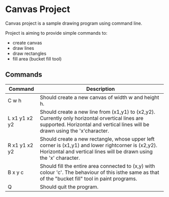 # Canvas Project

Canvas project is a sample drawing program using command line.

Project is aiming to provide simple commands to:
- create canvas
- draw lines
- draw rectangles
- fill area (bucket fill tool)

## Commands

| Command       | Description                                                                                                                                                                     |
|---------------|---------------------------------------------------------------------------------------------------------------------------------------------------------------------------------|
| C w h         | Should create a new canvas of width w and height h.                                                                                                                             |
| L x1 y1 x2 y2 | Should create a new line from (x1,y1) to (x2,y2). Currently only horizontal orvertical lines are supported. Horizontal and vertical lines will be drawn using the 'x'character. |
| R x1 y1 x2 y2 | Should create a new rectangle, whose upper left corner is (x1,y1) and lower rightcorner is (x2,y2). Horizontal and vertical lines will be drawn using the 'x' character.        |
| B x y c       | Should fill the entire area connected to (x,y) with colour 'c'. The behaviour of this isthe same as that of the "bucket fill" tool in paint programs.                           |
| Q             | Should quit the program.                                                                                                                                                        | 


